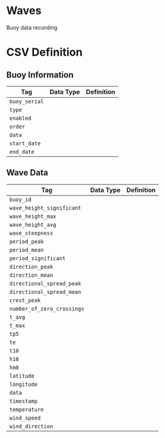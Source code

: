 # Waves
Buoy data recording

# CSV Definition

## Buoy Information
| Tag        | Data Type           | Definition  |
| ------------- |:-------------:| -----:|
| `buoy_serial` | | |
| `type` | | |
| `enabled` | | |
| `order` | | |
| `data` | | |
| `start_date` | | |
| `end_date` | | |

## Wave Data
| Tag        | Data Type           | Definition  |
| ------------- |:-------------:| -----:|
| `buoy_id` | | | 
| `wave_height_significant` | | | 
| `wave_height_max` | | | 
| `wave_height_avg` | | | 
| `wave_steepness` | | | 
| `period_peak` | | | 
| `period_mean` | | | 
| `period_significant` | | | 
| `direction_peak` | | | 
| `direction_mean` | | | 
| `directional_spread_peak` | | | 
| `directional_spread_mean` | | | 
| `crest_peak` | | | 
| `number_of_zero_crossings` | | | 
| `t_avg` | | | 
| `t_max` | | | 
| `tp5` | | | 
| `te` | | | 
| `t10` | | | 
| `h10` | | | 
| `hm0` | | | 
| `latitude` | | | 
| `longitude` | | | 
| `data` | | | 
| `timestamp` | | | 
| `temperature` | | | 
| `wind_speed` | | | 
| `wind_direction` | | |
